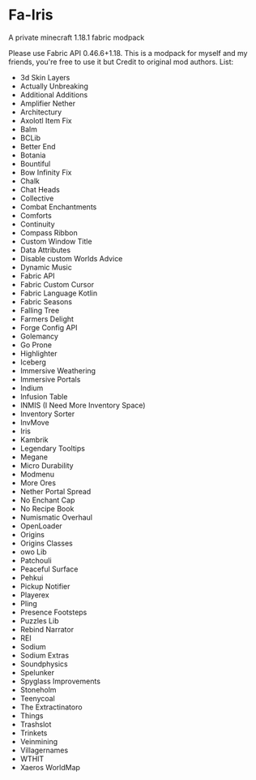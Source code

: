 # Fa-Iris
A private minecraft 1.18.1 fabric modpack

Please use Fabric API 0.46.6+1.18.
This is a modpack for myself and my friends, you're free to use it but Credit to original mod authors.
List:
 - 3d Skin Layers
 - Actually Unbreaking
 - Additional Additions
 - Amplifier Nether
 - Architectury
 - Axolotl Item Fix
 - Balm
 - BCLib
 - Better End
 - Botania
 - Bountiful
 - Bow Infinity Fix
 - Chalk
 - Chat Heads
 - Collective
 - Combat Enchantments
 - Comforts
 - Continuity
 - Compass Ribbon
 - Custom Window Title
 - Data Attributes
 - Disable custom Worlds Advice
 - Dynamic Music
 - Fabric API
 - Fabric Custom Cursor
 - Fabric Language Kotlin
 - Fabric Seasons
 - Falling  Tree
 - Farmers  Delight
 - Forge Config API
 - Golemancy
 - Go Prone
 - Highlighter
 - Iceberg
 - Immersive Weathering
 - Immersive Portals
 - Indium
 - Infusion Table
 - INMIS (I Need More Inventory Space)
 - Inventory Sorter
 - InvMove
 - Iris
 - Kambrik
 - Legendary Tooltips
 - Megane
 - Micro Durability
 - Modmenu
 - More Ores
 - Nether Portal Spread
 - No Enchant Cap
 - No Recipe Book
 - Numismatic Overhaul
 - OpenLoader
 - Origins
 - Origins Classes
 - owo Lib
 - Patchouli
 - Peaceful Surface
 - Pehkui
 - Pickup Notifier
 - Playerex
 - Pling
 - Presence Footsteps
 - Puzzles Lib
 - Rebind Narrator
 - REI
 - Sodium
 - Sodium Extras
 - Soundphysics
 - Spelunker
 - Spyglass Improvements
 - Stoneholm
 - Teenycoal
 - The Extractinatoro
 - Things
 - Trashslot
 - Trinkets
 - Veinmining
 - Villagernames
 - WTHIT
 - Xaeros WorldMap
